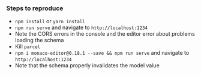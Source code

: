 ### Steps to reproduce
* `npm install` or `yarn install`
* `npm run serve` and navigate to `http://localhost:1234`
* Note the CORS errors in the console and the editor error about problems loading the schema
* Kill `parcel`
* `npm i monaco-editor@0.18.1 --save && npm run serve` and navigate to `http://localhost:1234`
* Note that the schema properly invalidates the model value

